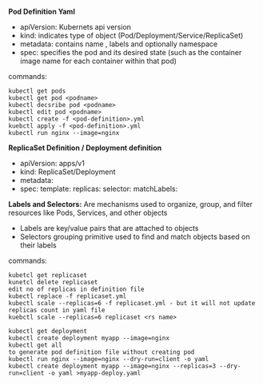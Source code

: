 **Pod Definition Yaml**

- apiVersion: Kubernets api version
- kind: indicates type of object (Pod/Deployment/Service/ReplicaSet)
- metadata: contains name , labels and optionally namespace
- spec: specifies the pod and its desired state (such as the container     image name for each container within that pod)

commands:
```
kubectl get pods
kubectl get pod <podname>
kubectl decsribe pod <podname>
kubectl edit pod <podname>
kubectl create -f <pod-definition>.yml
kuebctl apply -f <pod-definition>.yml
kubectl run nginx --image=nginx 
```

**ReplicaSet Definition / Deployment definition**

- apiVersion: apps/v1
- kind: ReplicaSet/Deployment
- metadata: 
- spec: 
  template:
    <pod-definition>
  replicas: <no of replicas>
  selector: 
    matchLabels:

**Labels and Selectors:** Are mechanisms used to organize, group, and filter resources like Pods, Services, and other objects
- Labels are key/value pairs that are attached to objects
- Selectors grouping primitive used to find and match objects based on their labels

commands:
```
kubetcl get replicaset
kunetcl delete replicaset
edit no of replicas in definition file
kubectl replace -f replicaset.yml
kubectl scale --replicas=6 -f replicaset.yml - but it will not update replicas count in yaml file
kuebctl scale --replicas=6 replicaset <rs name> 
```

```
kubectl get deployment
kubectl create deployment myapp --image=nginx
kubectl get all
to generate pod definition file without creating pod
kubectl run nginx --image=nginx --dry-run=client -o yaml
kubectl create deployment myapp --image=nginx --replicas=3 --dry-run=client -o yaml >myapp-deploy.yaml
```